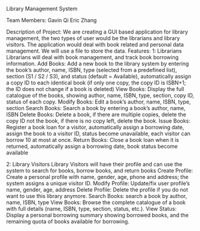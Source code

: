 Library Management System

Team Members: 
Gavin Qi
Eric Zhang

Description of Project:
We are creating a GUI based application for library management, the two types of user would be the librarians and library visitors. The application would deal with book related and personal data management. We will use a file to store the data.
Features:
1: Librarians
Librarians will deal with book management, and track book borrowing information.
Add Books: Add a new book to the library system by entering the book’s author, name, ISBN, type (selected from a predefined list), section (S1 / S2 / S3), and status (default = Available), automatically assign a copy ID to each identical book (if only one copy, the copy ID is ISBN+1; the ID does not change if a book is deleted)
View Books: Display the full catalogue of the books, showing author, name, ISBN, type, section, copy ID, status of each copy.
Modify Books: Edit a book’s author, name, ISBN, type, section
Search Books: Search a book by entering a book’s author, name, ISBN
Delete Books: Delete a book, if there are multiple copies, delete the copy ID not the book, if there is no copy left, delete the book. 
Issue Books: Register a book loan for a visitor, automatically assign a borrowing date, assign the book to a visitor ID, status become unavailable, each visitor can borrow 10 at most at once.
Return Books: Close a book loan when it is returned, automatically assign a borrowing date, book status become available

2: Library Visitors
Library Visitors will have their profile and can use the system to search for books, borrow books, and return books
Create Profile:  Create a personal profile with name, gender, age, phone and address; the system assigns a unique visitor ID.
Modify Profile: Update/fix user profile’s name, gender, age, address
Delete Profile: Delete the profile if you do not want to use this library anymore.
Search Books: search a book by author, name, ISBN, type
View Books: Browse the complete catalogue of a book with full details (name, ISBN, type, section, status, etc.).
View Status: Display a personal borrowing summary showing borrowed books, and the remaining quota of books available for borrowing.
